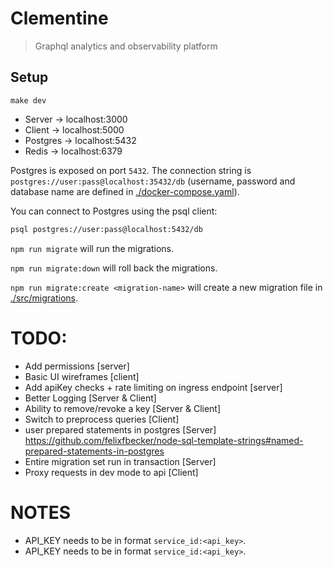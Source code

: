 # Clementine

> Graphql analytics and observability platform

## Setup

```
make dev
```

- Server -> localhost:3000
- Client -> localhost:5000
- Postgres -> localhost:5432
- Redis -> localhost:6379

Postgres is exposed on port `5432`. The connection string is `postgres://user:pass@localhost:35432/db` (username, password and database name are defined in [./docker-compose.yaml](./docker-compose.yaml)).

You can connect to Postgres using the psql client:

```sh
psql postgres://user:pass@localhost:5432/db
```

`npm run migrate` will run the migrations.

`npm run migrate:down` will roll back the migrations.

`npm run migrate:create <migration-name>` will create a new migration file in [./src/migrations](./src/migrations).

# TODO:

- Add permissions [server]
- Basic UI wireframes [client]
- Add apiKey checks + rate limiting on ingress endpoint [server]
- Better Logging [Server & Client]
- Ability to remove/revoke a key [Server & Client]
- Switch to preprocess queries [Client]
- user prepared statements in postgres [Server] https://github.com/felixfbecker/node-sql-template-strings#named-prepared-statements-in-postgres
- Entire migration set run in transaction [Server]
- Proxy requests in dev mode to api [Client]

# NOTES

- API_KEY needs to be in format `service_id:<api_key>`.
- API_KEY needs to be in format `service_id:<api_key>`.

